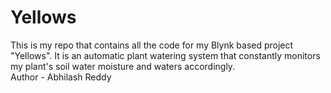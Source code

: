 # Yellows
This is my repo that contains all the code for my Blynk based project "Yellows". It is an automatic plant watering system that constantly monitors my plant's soil water moisture and waters accordingly.
<br>
Author - Abhilash Reddy